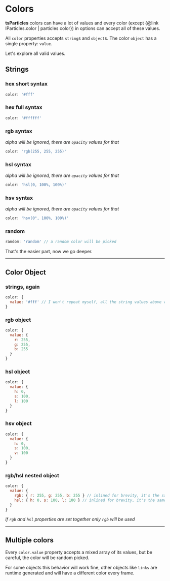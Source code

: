 # Colors

**tsParticles** colors can have a lot of values and every color (except {@link IParticles.color | particles color}) in options can accept all of these values.

All `color` properties accepts `string`s and `object`s. The color `object` has a single property: `value`.

Let's explore all valid values.

## Strings

### hex short syntax

```javascript
color: '#fff'
```

### hex full syntax

```javascript
color: '#ffffff'
```

### rgb syntax

*alpha will be ignored, there are `opacity` values for that*

```javascript
color: 'rgb(255, 255, 255)'
```

### hsl syntax

*alpha will be ignored, there are `opacity` values for that*

```javascript
color: 'hsl(0, 100%, 100%)'
```

### hsv syntax

*alpha will be ignored, there are `opacity` values for that*

```javascript
color: 'hsv(0°, 100%, 100%)'
```

### random

```javascript
random: 'random' // a random color will be picked
```

That's the easier part, now we go deeper.

---

## Color Object

### strings, again

```javascript
color: {
  value: '#fff' // I won't repeat myself, all the string values above will be valid here too
}
```

### rgb object

```javascript
color: {
  value: {
    r: 255,
    g: 255,
    b: 255
  }
}
```

### hsl object

```javascript
color: {
  value: {
    h: 0,
    s: 100,
    l: 100
  }
}
```

### hsv object

```javascript
color: {
  value: {
    h: 0,
    s: 100,
    v: 100
  }
}
```

### rgb/hsl nested object

```javascript
color: {
  value: {
    rgb: { r: 255, g: 255, b: 255 } // inlined for brevity, it's the same rgb object as above
    hsl: { h: 0, s: 100, l: 100 } // inlined for brevity, it's the same hsl object as above
  }
}
```

*if `rgb` and `hsl` properties are set together only `rgb` will be used*

---

## Multiple colors

Every `color.value` property accepts a mixed array of its values, but be careful, the color will be random picked.

For some objects this behavior will work fine, other objects like `links` are runtime generated and will have a different color every frame.
